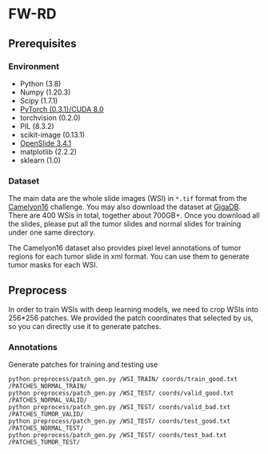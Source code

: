# FW-RD
## Prerequisites
### Environment
* Python (3.8)
* Numpy (1.20.3)
* Scipy (1.7.1)
* [PyTorch (0.3.1)/CUDA 8.0](https://pytorch.org/previous-versions/)
* torchvision (0.2.0)
* PIL (8.3.2)
* scikit-image (0.13.1)
* [OpenSlide 3.4.1](https://openslide.org/)
* matplotlib (2.2.2)
* sklearn (1.0)

### Dataset
The main data are the whole slide images (WSI) in `*.tif` format from the [Camelyon16](https://camelyon17.grand-challenge.org/) challenge. You may also download the dataset at [GigaDB](http://gigadb.org/dataset/100439). There are 400 WSis in total, together about 700GB+. Once you download all the slides, please put all the tumor slides and normal slides for training under one same directory.

The Camelyon16 dataset also provides pixel level annotations of tumor regions for each tumor slide in xml format. You can use them to generate tumor masks for each WSI.

## Preprocess
In order to train WSIs with deep learning models, we need to crop WSIs into 256*256 patches. We provided the patch coordinates that selected by us, so you can directly use it to generate patches.

### Annotations
Generate patches for training and testing use
```shell
python preprocess/patch_gen.py /WSI_TRAIN/ coords/train_good.txt /PATCHES_NORMAL_TRAIN/
python preprocess/patch_gen.py /WSI_TEST/ coords/valid_good.txt /PATCHES_NORMAL_VALID/
python preprocess/patch_gen.py /WSI_TEST/ coords/valid_bad.txt /PATCHES_TUMOR_VALID/
python preprocess/patch_gen.py /WSI_TEST/ coords/test_good.txt /PATCHES_NORMAL_TEST/
python preprocess/patch_gen.py /WSI_TEST/ coords/test_bad.txt /PATCHES_TUMOR_TEST/
```